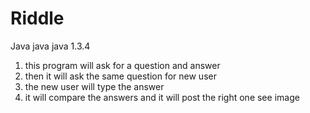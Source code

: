 # Riddle
Java java java 1.3.4
1. this program will ask for a question and answer 
2. then it will ask the same question for new user
3. the new user will type the answer
4. it will compare the answers and it will post the right one
see image